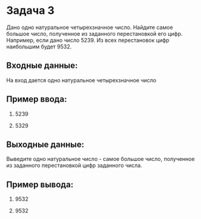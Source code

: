 # Задача 3
Дано одно натуральное четырехзначное число. Найдите самое большое число, 
полученное из заданного перестановкой его цифр.
Например, если дано число 5239. Из всех перестановок цифр наибольшим будет 9532.
## Входные данные:
На вход дается одно натуральное четырехзначное число
## Пример ввода:
1) 5239

2) 5329
## Выходные данные:
Выведите одно натуральное число - самое большое число, полученное из заданного 
перестановкой цифр заданного числа.
## Пример вывода:
1) 9532

2) 9532